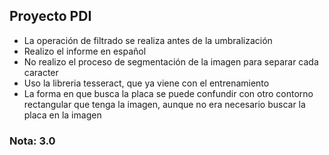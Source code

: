 ## Proyecto PDI

* La operación de filtrado se realiza antes de la umbralización
* Realizo el informe en español
* No realizo el proceso de segmentación de la imagen para separar cada caracter
* Uso la libreria tesseract, que ya viene con el entrenamiento
* La forma en que busca la placa se puede confundir con otro contorno rectangular que tenga la imagen, aunque no era necesario buscar la placa en la imagen

### Nota: 3.0